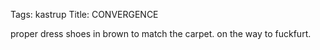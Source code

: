 Tags: kastrup
Title: CONVERGENCE
  
proper dress shoes in brown to match the carpet. on the way to fuckfurt.